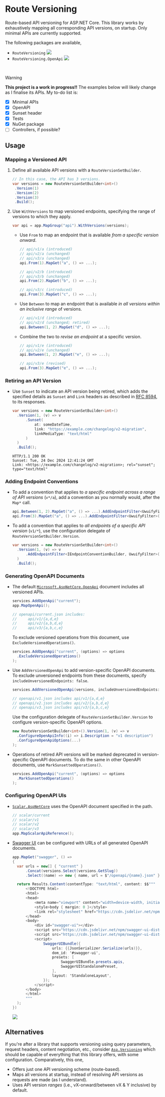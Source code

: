 # Route Versioning

<!-- #region intro -->

Route-based API versioning for ASP.NET Core. This library works by exhaustively mapping all
corresponding API versions, on startup. Only minimal APIs are currently supported.

The following packages are available,

- `RouteVersioning`
  [![](https://img.shields.io/nuget/v/RouteVersioning)](https://www.nuget.org/packages/RouteVersioning)
- `RouteVersioning.OpenApi`
  [![](https://img.shields.io/nuget/v/RouteVersioning.OpenApi)](https://www.nuget.org/packages/RouteVersioning.OpenApi)

<!-- #endregion -->

<br>

<!-- #region wip-warning -->

<!-- pack-replace: [!WARNING] with: **⚠️ Warning** -->

> [!WARNING]
>
> **This project is a work in progress!!** The examples below will likely change as I finalise its
> APIs. My to-do list is:
>
> - [x] Minimal APIs
> - [x] OpenAPI
> - [x] Sunset header
> - [x] Tests
> - [x] NuGet package
> - [ ] Controllers, if possible?

<!-- #endregion -->

## Usage

<!-- #region usage-mapping -->

### Mapping a Versioned API

1. Define all available API versions with a `RouteVersionSetBuilder`.

   ```csharp
   // In this case, the API has 3 versions.
   var versions = new RouteVersionSetBuilder<int>()
   	.Version(1)
   	.Version(2)
   	.Version(3)
   	.Build();
   ```

2. Use `WithVersions` to map versioned endpoints, specifying the range of versions to which they
   apply.

   ```csharp
   var api = app.MapGroup("api").WithVersions(versions);
   ```

   - Use `From` to map an endpoint that is available _from a specific version onward_.

     ```csharp
     // api/v1/a (introduced)
     // api/v2/a (unchanged)
     // api/v3/a (unchanged)
     api.From(1).MapGet("a", () => ...);

     // api/v2/b (introduced)
     // api/v3/b (unchanged)
     api.From(2).MapGet("b", () => ...);

     // api/v3/c (introduced)
     api.From(3).MapGet("c", () => ...);
     ```

   - Use `Between` to map an endpoint that is available _in all versions within an inclusive range_
     of versions.

     ```csharp
     // api/v1/d (introduced)
     // api/v2/d (unchanged; retired)
     api.Between(1, 2).MapGet("d", () => ...);
     ```

   - Combine the two to _revise an endpoint_ at a specific version.

     ```csharp
     // api/v1/e (introduced)
     // api/v2/e (unchanged)
     api.Between(1, 2).MapGet("e", () => ...);

     // api/v3/e (revised)
     api.From(3).MapGet("e", () => ...);
     ```

<!-- #endregion -->

<!-- #region usage-retiring -->

### Retiring an API Version

- Use `Sunset` to indicate an API version being retired, which adds the specified details as
  `Sunset` and `Link` headers as described in
  [RFC 8594](https://datatracker.ietf.org/doc/html/rfc8594), to its responses.

  ```csharp
  var versions = new RouteVersionSetBuilder<int>()
  	.Version(1, (v) => v
  		.Sunset(
  			at: someDateTime,
  			link: "https://example.com/changelog/v2-migration",
  			linkMediaType: "text/html"
  		)
  	)
  	.Build();
  ```

  ```http
  HTTP/1.1 200 OK
  Sunset: Tue, 24 Dec 2024 12:41:24 GMT
  Link: <https://example.com/changelog/v2-migration>; rel="sunset"; type="text/html"
  ```

<!-- #endregion -->

<!-- #region usage-conventions -->

### Adding Endpoint Conventions

- To add a convention that applies to _a specific endpoint across a range of API versions_ (`v*/a`),
  add a convention as you normally would, after the `Map*` call.

  ```csharp
  api.Between(1, 2).MapGet("a", () => ...).AddEndpointFilter<UwuifyFilter>();
  api.From(3).MapGet("a", () => ...).AddEndpointFilter<UwuifyFilter>();
  ```

- To add a convention that applies to _all endpoints of a specific API version_ (`v1/*`), use the
  configuration delegate of `RouteVersionSetBuilder.Version`.

  ```csharp
  var versions = new RouteVersionSetBuilder<int>()
   	.Version(1, (v) => v
  		.AddEndpointFilter<IEndpointConventionBuilder, UwuifyFilter>()
  	)
   	.Build();
  ```

<!-- #endregion -->

<!-- #region usage-openapi -->

### Generating OpenAPI Documents

- The default
  [`Microsoft.AspNetCore.OpenApi`](https://www.nuget.org/packages/Microsoft.AspNetCore.OpenApi)
  document includes all versioned APIs.

  ```csharp
  services.AddOpenApi("current");
  app.MapOpenApi();

  // openapi/current.json includes:
  //     api/v1/{a,d,e}
  //     api/v2/{a,b,d,e}
  //     api/v3/{a,b,c,e}
  ```

  To exclude versioned operations from this document, use `ExcludeVersionedOperations()`.

  ```csharp
  services.AddOpenApi("current", (options) => options
  	.ExcludeVersionedOperations()
  );
  ```

- Use `AddVersionedOpenApi` to add version-specific OpenAPI documents. To exclude unversioned
  endpoints from these documents, specify `includeUnversionedEndpoints: false`.

  ```csharp
  services.AddVersionedOpenApi(versions, includeUnversionedEndpoints: false);

  // openapi/v1.json includes api/v1/{a,d,e}
  // openapi/v2.json includes api/v2/{a,b,d,e}
  // openapi/v3.json includes api/v3/{a,b,c,e}
  ```

  Use the configuration delegate of `RouteVersionSetBuilder.Version` to configure version-specific
  OpenAPI options.

  ```csharp
  new RouteVersionSetBuilder<int>().Version(1, (v) => v
  	.ConfigureOpenApiInfo((i) => i.Description = "v1 description")
  	.ConfigureOpenApiOptions(...)
  );
  ```

- Operations of retired API versions will be marked deprecated in version-specific OpenAPI
  documents. To do the same in other OpenAPI documents, use `MarkSunsettedOperations()`.

  ```csharp
  services.AddOpenApi("current", (options) => options
  	.MarkSunsettedOperations()
  );
  ```

<!-- #endregion -->

<!-- #region usage-openapi-ui -->

### Configuring OpenAPI UIs

- [`Scalar.AspNetCore`](https://www.nuget.org/packages/Scalar.AspNetCore) uses the OpenAPI document
  specified in the path.

  ```csharp
  // scalar/current
  // scalar/v1
  // scalar/v2
  // scalar/v3
  app.MapScalarApiReference();
  ```

- [Swagger UI](https://github.com/swagger-api/swagger-ui) can be configured with URLs of all
  generated OpenAPI documents.

  ```csharp
  app.MapGet("swagger", () =>
  {
  	var urls = new[] { "current" }
  		.Concat(versions.Select(versions.GetSlug))
  		.Select((name) => new { name, url = $"/openapi/{name}.json" });

  	return Results.Content(contentType: "text/html", content: $$"""
  		<!DOCTYPE html>
  		<html>
  		<head>
  			<meta name="viewport" content="width=device-width, initial-scale=1" />
  			<style>body { margin: 0 }</style>
  			<link rel="stylesheet" href="https://cdn.jsdelivr.net/npm/swagger-ui-dist@5.18.2/swagger-ui.css" />
  		</head>
  		<body>
  			<div id="swagger-ui"></div>
  			<script src="https://cdn.jsdelivr.net/npm/swagger-ui-dist@5.18.2/swagger-ui-bundle.js"></script>
  			<script src="https://cdn.jsdelivr.net/npm/swagger-ui-dist@5.18.2/swagger-ui-standalone-preset.js"></script>
  			<script>
  				SwaggerUIBundle({
  					urls: {{JsonSerializer.Serialize(urls)}},
  					dom_id: '#swagger-ui',
  					presets: [
  						SwaggerUIBundle.presets.apis,
  						SwaggerUIStandalonePreset,
  					],
  					layout: 'StandaloneLayout',
  				});
  			</script>
  		</body>
  		</html>
  		"""
  	);
  })
  ```

  <!-- pack-img: https://raw.githubusercontent.com/ravindUwU/route-versioning/{hash}/img/swagger.png -->

  ![](./img/swagger.png)

<!-- #endregion -->

## Alternatives

<!-- #region alternatives -->

If you're after a library that supports versioning using query parameters, request headers, content
negotiation, etc., consider [`Asp.Versioning`](https://github.com/dotnet/aspnet-api-versioning)
which should be capable of everything that this library offers, with some configuration.
Comparatively, this one,

- Offers just one API versioning scheme (route-based).
- Maps all versions at startup, instead of resolving API versions as requests are made (as I
  understand).
- Uses API version _ranges_ (i.e., vX-onward/between vX & Y inclusive) by default.

<!-- #endregion -->
